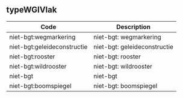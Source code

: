 ## typeWGIVlak				
				
|	Code	|	Description	|
|	---	|	---	|
|	niet-bgt:wegmarkering	|	niet-bgt: wegmarkering	|
|	niet-bgt:geleideconstructie	|	niet-bgt: geleideconstructie	|
|	niet-bgt:rooster	|	niet-bgt: rooster	|
|	niet-bgt:wildrooster	|	niet-bgt: wildrooster	|
|	niet-bgt	|	niet-bgt	|
|	niet-bgt:boomspiegel	|	niet-bgt: boomspiegel	|
